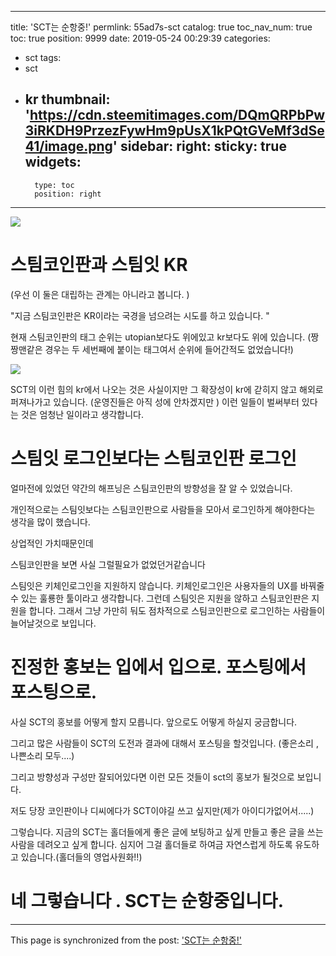 
---
title: 'SCT는 순항중!'
permlink: 55ad7s-sct
catalog: true
toc_nav_num: true
toc: true
position: 9999
date: 2019-05-24 00:29:39
categories:
- sct
tags:
- sct
- kr
thumbnail: 'https://cdn.steemitimages.com/DQmQRPbPw3iRKDH9PrzezFywHm9pUsX1kPQtGVeMf3dSe41/image.png'
sidebar:
    right:
        sticky: true
widgets:
    -
        type: toc
        position: right
---


![](https://cdn.steemitimages.com/DQmQRPbPw3iRKDH9PrzezFywHm9pUsX1kPQtGVeMf3dSe41/image.png)

# 스팀코인판과 스팀잇 KR
(우선 이 둘은 대립하는 관계는 아니라고 봅니다. )

"지금 스팀코인판은 KR이라는 국경을 넘으려는 시도를 하고 있습니다. "

현재 스팀코인판의 태그 순위는 utopian보다도 위에있고 kr보다도 위에 있습니다.
(짱짱맨같은 경우는 두 세번째에 붙이는 태그여서 순위에 들어간적도 없었습니다!)

![](https://cdn.steemitimages.com/DQmQwpdSJ6TbSM94PTyBoFYXq2ziEyVJDYGBZ4C5MC7TGck/image.png)

SCT의 이런 힘의 kr에서 나오는 것은 사실이지만 그 확장성이 kr에 갇히지 않고  해외로 퍼져나가고 있습니다.
(운영진들은  아직 성에 안차겠지만 )
이런 일들이 벌써부터 있다는 것은 엄청난 일이라고 생각합니다.

# 스팀잇 로그인보다는 스팀코인판 로그인
얼마전에 있었던 약간의 해프닝은 스팀코인판의 방향성을 잘 알 수 있었습니다.

개인적으로는 스팀잇보다는 스팀코인판으로 사람들을 모아서 로그인하게 해야한다는 생각을 많이 했습니다.

상업적인 가치때문인데

스팀코인판을 보면 사실 그럴필요가 없었던거같습니다

스팀잇은 키체인로그인을 지원하지 않습니다.  키체인로그인은 사용자들의 UX를 바꿔줄 수 있는 훌룡한 툴이라고 생각합니다. 그런데 스팀잇은 지원을 않하고 스팀코인판은 지원을 합니다. 그래서 그냥 가만히 둬도 점차적으로 스팀코인판으로 로그인하는 사람들이 늘어날것으로 보입니다. 

# 진정한 홍보는 입에서 입으로. 포스팅에서 포스팅으로.
사실 SCT의 홍보를 어떻게 할지 모릅니다. 
앞으로도 어떻게 하실지 궁금합니다.

그리고 많은 사람들이 SCT의 도전과 결과에 대해서 포스팅을 할것입니다.
(좋은소리 ,나쁜소리 모두....)

그리고 방향성과 구성만 잘되어있다면 이런 모든 것들이 sct의 홍보가 될것으로 보입니다.

저도 당장 코인판이나 디씨에다가 SCT이야길 쓰고 싶지만(제가 아이디가없어서.....)

그렇습니다. 지금의 SCT는 홀더들에게 좋은 글에 보팅하고 싶게 만들고 좋은 글을 쓰는 사람을 데려오고 싶게 합니다. 심지어 그걸 홀더들로 하여금 자연스럽게 하도록 유도하고 있습니다.(홀더들의 영업사원화!!)

# 네 그렇습니다 . SCT는 순항중입니다.

- - -

This page is synchronized from the post: ['SCT는 순항중!'](https://steemit.com/@virus707/55ad7s-sct)
